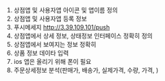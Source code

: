 
  1. 상점앱 및 사용자앱 아이콘 및 앱이름 정의
  2. 상점앱 및 사용자앱 등록 정보 
  3. 푸시메세지   http://3.39.109.101/push
  4. 상점앱에서 상세 정보, 상태정보 인터페이스 정확히 정의
  5. 상점앱에서 보여지는 정보 정확히
  6. 상품 정보 데이타 입력
  7. ios 앱은 올리기 위해 폰이 필요
  8. 주문상세정보 분석(판매가, 배송가, 실제가격, 수량, 가격, )



